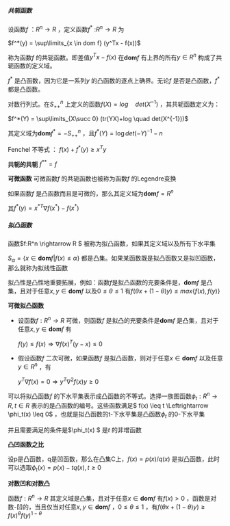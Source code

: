 ##### 共轭函数

设函数$f$ ：$R^n \rightarrow R$ ，定义函数$f^*$ :$R^n \rightarrow R$ 为

$f^*(y) = \sup\limits_{x \in dom f} (y^Tx - f(x))$ 

称为函数$f$ 的共轭函数。即差值$y^Tx-f(x)$ 在$\mathbf{dom}f$ 有上界的所有$y\in R^n$ 构成了共轭函数的定义域。

$f^*$ 是凸函数，因为它是一系列$y$ 的凸函数的逐点上确界。无论$f$ 是否是凸函数，$f^*$ 都是凸函数。

对数行列式。在$S_{++}^n$ 上定义的函数$f(X) = log\quad det(X^{-1})$  ，其共轭函数定义为：

$f^*(Y) = \sup\limits_{X\succ 0} (tr(YX)+log \quad det(X^{-1}))$ 

其定义域为$\mathbf{dom} f^* = -S_{++}^n$ ，且$f^*(Y) = \log det(-Y)^{-1} -n$ 

Fenchel 不等式 ： $f(x)+f^* (y) \geq x^Ty$ 



**共轭的共轭**  $f^{**} = f$ 

**可微函数**  可微函数$f$ 的共轭函数也被称为函数$f$ 的Legendre变换

如果函数$f$ 是凸函数而且是可微的，那么其定义域为$\mathbf{dom}f = R^n$ 

其$f^*(y) = x^{ *T} \nabla f(x^*) - f(x^*)$ 



##### 拟凸函数

函数$f:R^n \rightarrow R $ 被称为拟凸函数，如果其定义域以及所有下水平集

$S_{\alpha} = \{ x\in\mathbf{dom} f| f(x) \leq \alpha \}$  都是凸集。如果某函数既是拟凸函数又是拟凹函数，那么就称为拟线性函数

拟凸性是凸性地重要拓展，例如：函数$f$是拟凸函数的充要条件是，$\mathbf{dom} f$ 是凸集，且对于任意$x,y\in \mathbf{dom} f$ 以及$0 \leq \theta \leq 1$ 有$f(\theta x + (1- \theta) y) \leq max\{ f(x),f(y) \}$ 



**可微拟凸函数** 

* 设函数$f: R^n \rightarrow R$ 可微，则函数$f$ 是拟凸的充要条件是$\mathbf{dom} f$ 是凸集，且对于任意$x,y \in \mathbf{dom} f$ 有

  $f(y) \leq f(x) \Rightarrow \nabla f(x)^T(y-x) \leq 0$ 


* 假设函数$f$ 二次可微，如果函数$f$ 是拟凸函数，则对于任意$x\in \mathbf{dom} f$ 以及任意$y\in R^n$ ，有

  $y^T \nabla f(x) = 0 \Rightarrow y^T \nabla ^2 f(x) y \geq 0$ 


可以将拟凸函数$f$ 的下水平集表示成凸函数的不等式。选择一族图函数$\phi_t :R^n \rightarrow R,t \in R$ 表示的是凸函数的编号。这些函数满足$ f(x) \leq t \Leftrightarrow \phi_t(x) \leq 0$ ，也就是拟凸函数的t-下水平集是凸函数$\phi_t$ 的0-下水平集

并且需要满足的条件是$\phi_t(x) $ 是$t$ 的非增函数

**凸凹函数之比** 

设p是凸函数，q是凹函数，那么在凸集C上，$f(x) = p(x) /q(x)$ 是拟凸函数，此时可以选取$\phi_t(x) = p(x)-tq(x),t\geq 0$ 

**对数凹和对数凸** 

函数$f:R^n\rightarrow R$ 其定义域是凸集，且对于任意$x\in \mathbf{dom}f$ 有$f(x) > 0$ ，函数是对数-凹的，当且仅当对任意$x,y \in \mathbf{dom} f$ ，$0 \leq \theta \leq 1$ ，有$f(\theta x + (1-\theta) y ) \geq f(x)^{\theta } f(y) ^{1-\theta}$ 



 

